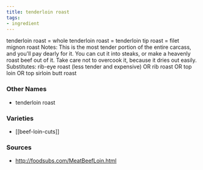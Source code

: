 ```yaml
---
title: tenderloin roast
tags:
- ingredient
---
```

tenderloin roast = whole tenderloin roast = tenderloin tip roast = filet mignon roast Notes: This is the most tender portion of the entire carcass, and you'll pay dearly for it. You can cut it into steaks, or make a heavenly roast beef out of it. Take care not to overcook it, because it dries out easily. Substitutes: rib-eye roast (less tender and expensive) OR rib roast OR top loin OR top sirloin butt roast

### Other Names

* tenderloin roast

### Varieties

* [[beef-loin-cuts]]

### Sources
* http://foodsubs.com/MeatBeefLoin.html

